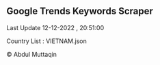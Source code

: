 

## Google Trends Keywords Scraper 
 
Last Update 12-12-2022 , 20:51:00

Country List :
VIETNAM.json



© Abdul Muttaqin 
